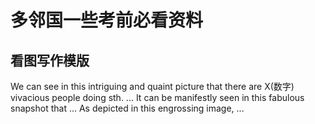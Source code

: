 # 多邻国一些考前必看资料



## 看图写作模版

We can see in this intriguing and quaint picture that there are X(数字) vivacious people doing sth. ...
It can be manifestly seen in this fabulous snapshot that ...
As depicted in this engrossing image, ...
